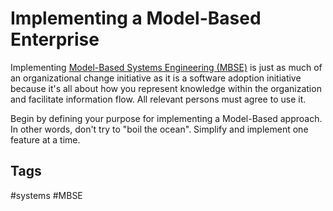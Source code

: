 # Implementing a Model-Based Enterprise 

Implementing [Model-Based Systems Engineering (MBSE)](../202110052023) is just as much of an organizational change initiative as it is a software adoption initiative because it's all about how you represent knowledge within the organization and facilitate information flow. All relevant persons must agree to use it.  

Begin by defining your purpose for implementing a Model-Based approach. In other words, don't try to "boil the ocean". Simplify and implement one feature at a time.  

## Tags
#systems #MBSE
